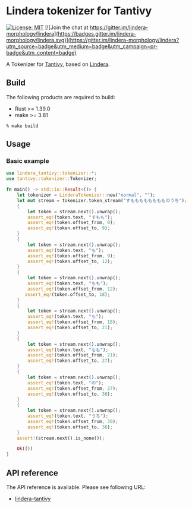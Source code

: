 # Lindera tokenizer for Tantivy

[![License: MIT](https://img.shields.io/badge/License-MIT-yellow.svg)](https://opensource.org/licenses/MIT) [![Join the chat at https://gitter.im/lindera-morphology/lindera](https://badges.gitter.im/lindera-morphology/lindera.svg)](https://gitter.im/lindera-morphology/lindera?utm_source=badge&utm_medium=badge&utm_campaign=pr-badge&utm_content=badge)

A Tokenizer for [Tantivy](https://github.com/tantivy-search/tantivy), based on [Lindera](https://github.com/lindera-morphology/lindera).

## Build

The following products are required to build:

- Rust >= 1.39.0
- make >= 3.81

```text
% make build
```

## Usage

### Basic example

```rust
use lindera_tantivy::tokenizer::*;
use tantivy::tokenizer::Tokenizer;

fn main() -> std::io::Result<()> {
    let tokenizer = LinderaTokenizer::new("normal", "");
    let mut stream = tokenizer.token_stream("すもももももももものうち");
    {
        let token = stream.next().unwrap();
        assert_eq!(token.text, "すもも");
        assert_eq!(token.offset_from, 0);
        assert_eq!(token.offset_to, 9);
    }
    {
        let token = stream.next().unwrap();
        assert_eq!(token.text, "も");
        assert_eq!(token.offset_from, 9);
        assert_eq!(token.offset_to, 12);
    }
    {
        let token = stream.next().unwrap();
        assert_eq!(token.text, "もも");
        assert_eq!(token.offset_from, 12);
       assert_eq!(token.offset_to, 18);
    }
    {
        let token = stream.next().unwrap();
        assert_eq!(token.text, "も");
        assert_eq!(token.offset_from, 18);
        assert_eq!(token.offset_to, 21);
    }
    {
        let token = stream.next().unwrap();
        assert_eq!(token.text, "もも");
        assert_eq!(token.offset_from, 21);  
        assert_eq!(token.offset_to, 27);
    }
    {
        let token = stream.next().unwrap();
        assert_eq!(token.text, "の");
        assert_eq!(token.offset_from, 27);  
        assert_eq!(token.offset_to, 30);
    }
    {
        let token = stream.next().unwrap();
        assert_eq!(token.text, "うち");
        assert_eq!(token.offset_from, 30);
        assert_eq!(token.offset_to, 36);
    }
    assert!(stream.next().is_none());

    Ok(())
}
```

## API reference

The API reference is available. Please see following URL:
- <a href="https://docs.rs/lindera-tantivy" target="_blank">lindera-tantivy</a>
